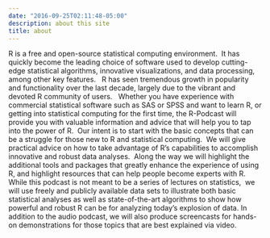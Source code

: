 ```yaml
---
date: "2016-09-25T02:11:48-05:00"
description: about this site
title: about
---
```


R is a free and open-source statistical computing environment.  It has quickly become the leading choice of software used to develop cutting-edge statistical algorithms, innovative visualizations, and data processing, among other key features.   R has seen tremendous growth in popularity and functionality over the last decade, largely due to the vibrant and devoted R community of users.   Whether you have experience with commercial statistical software such as SAS or SPSS and want to learn R, or getting into statistical computing for the first time, the R-Podcast will provide you with valuable information and advice that will help you to tap into the power of R.  Our intent is to start with the basic concepts that can be a struggle for those new to R and statistical computing.  We will give practical advice on how to take advantage of R’s capabilities to accomplish innovative and robust data analyses.  Along the way we will highlight the additional tools and packages that greatly enhance the experience of using R, and highlight resources that can help people become experts with R.  While this podcast is not meant to be a series of lectures on statistics,  we will use freely and publicly available data sets to illustrate both basic statistical analyses as well as state-of-the-art algorithms to show how powerful and robust R can be for analyzing today’s explosion of data.  In addition to the audio podcast, we will also produce screencasts for hands-on demonstrations for those topics that are best explained via video.
